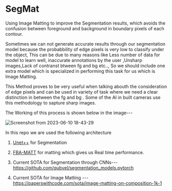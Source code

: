 # SegMat
Using Image Matting to improve the Segmentation results, which avoids the confusion between foreground and background in boundary pixels of each contour.

Sometimes we can not generate accurate results through our segmentation model because the probabbility of edge pixels is very low to classify under the object, This can be due to many reasons like Less number of data for model to learn well, inaccurate annotations by the user ,Unsharp images,Lack of contranst btween fg and bg etc.., So we should include one extra model which is specialized in performing this task for us which is Image Matting.     

This Method proves to be very useful when talking abouth the consideration of edge pixels and can be used in variety of task where we need a clear distinction in between the fg and bg . Some of the AI in built cameras use this methodology to sapture sharp images.   

The Working of this process is shown below in the image---

![Screenshot from 2023-06-10 18-43-29](https://github.com/Rishabh20539011/SegMat/assets/101064926/d31a6f85-d123-4cec-9f25-da00281e029f)

In this repo we are used the following  architecture
1. [Unet++](https://smp.readthedocs.io/en/latest/models.html#segmentation_models_pytorch.UnetPlusPlus) for Segmentation
2. [FBA-MATT](https://github.com/MarcoForte/FBA_Matting) for matting which gives us Real time performance.

1. Current SOTA for Segmentation through CNNs--- https://github.com/qubvel/segmentation_models.pytorch
2. Current SOTA for Image Matting --- https://paperswithcode.com/sota/image-matting-on-composition-1k-1
